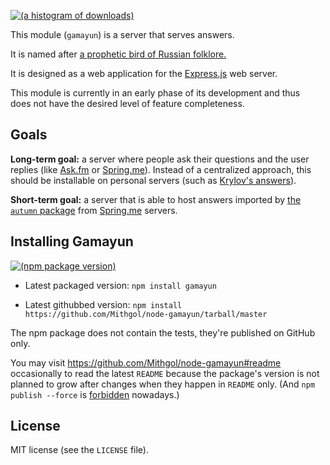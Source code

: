 [![(a histogram of downloads)](https://nodei.co/npm-dl/gamayun.png?height=3)](https://npmjs.org/package/gamayun)

This module (`gamayun`) is a server that serves answers.

It is named after [a prophetic bird of Russian folklore.](https://en.wikipedia.org/wiki/Gamayun)

It is designed as a web application for the [Express.js](http://expressjs.com/) web server.

This module is currently in an early phase of its development and thus does not have the desired level of feature completeness.

## Goals

**Long-term goal:** a server where people ask their questions and the user replies (like [Ask.fm](http://ask.fm/) or [Spring.me](http://spring.me/)). Instead of a centralized approach, this should be installable on personal servers (such as [Krylov's answers](http://krylov.cc/fansw.php)).

**Short-term goal:** a server that is able to host answers imported by [the `autumn` package](https://github.com/Mithgol/node-autumn) from [Spring.me](http://spring.me/) servers.

## Installing Gamayun

[![(npm package version)](https://nodei.co/npm/gamayun.png?downloads=true&downloadRank=true)](https://npmjs.org/package/gamayun)

* Latest packaged version: `npm install gamayun`

* Latest githubbed version: `npm install https://github.com/Mithgol/node-gamayun/tarball/master`

The npm package does not contain the tests, they're published on GitHub only.

You may visit https://github.com/Mithgol/node-gamayun#readme occasionally to read the latest `README` because the package's version is not planned to grow after changes when they happen in `README` only. (And `npm publish --force` is [forbidden](http://blog.npmjs.org/post/77758351673/no-more-npm-publish-f) nowadays.)

## License

MIT license (see the `LICENSE` file).
